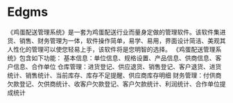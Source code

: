 # Edgms
 《鸡蛋配送管理系统》是一套为鸡蛋配送行业而量身定做的管理软件。该软件集进货、销售、财务管理为一体，软件操作简单，易学、易用，界面设计简洁、美观其人性化的管理可以使您轻易上手，该软件将是您明智的选择。 《鸡蛋配送管理系统》包含如下功能： 基本信息：单位信息、规格设置、产品信息、供商信息、客户信息、合作单位 仓库管理：进货登记、供应退货、销售登记、客户退货、进货统计、销售统计、当前库存、库存不足提醒、供应商库存明细 财务管理：付供商欠款登记、欠供商统计、收客户欠款登记、客户欠款统计、利润统计、合作单位提成统计 
